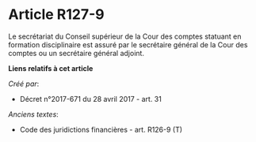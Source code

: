 # Article R127-9

Le secrétariat du Conseil supérieur de la Cour des comptes statuant en formation disciplinaire est assuré par le secrétaire
général de la Cour des comptes ou un secrétaire général adjoint.

**Liens relatifs à cet article**

_Créé par_:

  - Décret n°2017-671 du 28 avril 2017 - art. 31

_Anciens textes_:

  - Code des juridictions financières - art. R126-9 (T)
